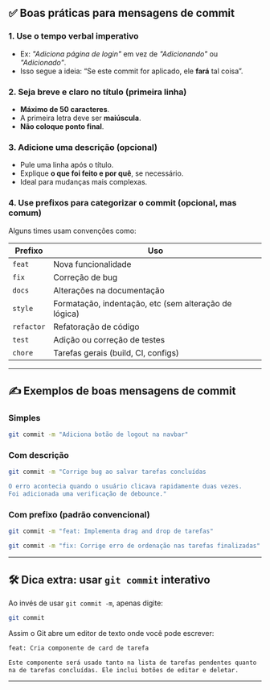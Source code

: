 ## ✅ **Boas práticas para mensagens de commit**

### 1. **Use o tempo verbal imperativo**

* Ex: *"Adiciona página de login"* em vez de *"Adicionando"* ou *"Adicionado"*.
* Isso segue a ideia: “Se este commit for aplicado, ele **fará** tal coisa”.

### 2. **Seja breve e claro no título (primeira linha)**

* **Máximo de 50 caracteres**.
* A primeira letra deve ser **maiúscula**.
* **Não coloque ponto final**.

### 3. **Adicione uma descrição (opcional)**

* Pule uma linha após o título.
* Explique **o que foi feito e por quê**, se necessário.
* Ideal para mudanças mais complexas.

### 4. **Use prefixos para categorizar o commit (opcional, mas comum)**

Alguns times usam convenções como:

| Prefixo    | Uso                                                   |
| ---------- | ----------------------------------------------------- |
| `feat`     | Nova funcionalidade                                   |
| `fix`      | Correção de bug                                       |
| `docs`     | Alterações na documentação                            |
| `style`    | Formatação, indentação, etc (sem alteração de lógica) |
| `refactor` | Refatoração de código                                 |
| `test`     | Adição ou correção de testes                          |
| `chore`    | Tarefas gerais (build, CI, configs)                   |

---

## ✍️ **Exemplos de boas mensagens de commit**

### Simples

```bash
git commit -m "Adiciona botão de logout na navbar"
```

### Com descrição

```bash
git commit -m "Corrige bug ao salvar tarefas concluídas

O erro acontecia quando o usuário clicava rapidamente duas vezes. 
Foi adicionada uma verificação de debounce."
```

### Com prefixo (padrão convencional)

```bash
git commit -m "feat: Implementa drag and drop de tarefas"
```

```bash
git commit -m "fix: Corrige erro de ordenação nas tarefas finalizadas"
```

---

## 🛠️ Dica extra: usar `git commit` interativo

Ao invés de usar `git commit -m`, apenas digite:

```bash
git commit
```

Assim o Git abre um editor de texto onde você pode escrever:

```txt
feat: Cria componente de card de tarefa

Este componente será usado tanto na lista de tarefas pendentes quanto 
na de tarefas concluídas. Ele inclui botões de editar e deletar.
```

---
